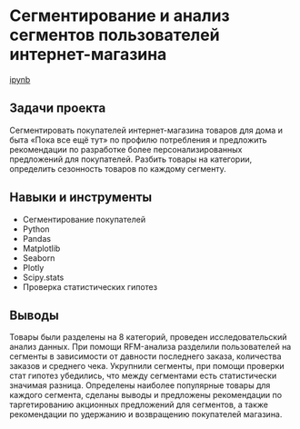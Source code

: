 ﻿# Сегментирование и анализ сегментов пользователей интернет-магазина

[ipynb](https://github.com/Tsimaf/Portfolio/blob/main/01_customer_segmentation/11_ecomm_lukashevich.ipynb)

## Задачи проекта
Сегментировать покупателей интернет-магазина товаров для дома и быта «Пока все ещё тут» по профилю потребления и предложить рекомендации по разработке более персонализированных предложений для покупателей. Разбить товары на категории, определить сезонность товаров по каждому сегменту.

## Навыки и инструменты
- Сегментирование покупателей
- Python
- Pandas
- Matplotlib
- Seaborn
- Plotly
- Scipy.stats
- Проверка статистических гипотез

## Выводы
Товары были разделены на 8 категорий, проведен исследовательский анализ данных. При помощи RFM-анализа разделили пользователей на сегменты в зависимости от давности последнего заказа, количества заказов и среднего чека. Укрупнили сегменты, при помощи проверки стат гипотез убедились, что между сегментами есть статистически значимая разница. Определены наиболее популярные товары для каждого сегмента, сделаны выводы и предложены рекомендации по таргетированию акционных предложений для сегментов, а также рекомендации по удержанию и возвращению покупателей магазина.
